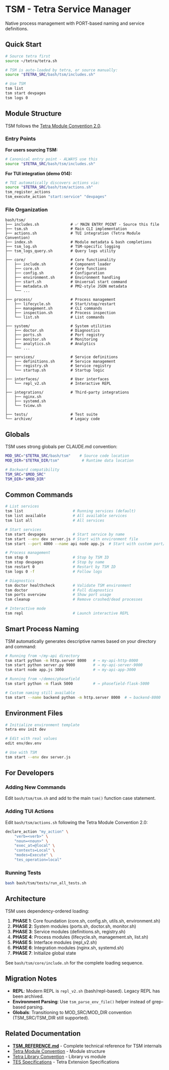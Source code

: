 # TSM - Tetra Service Manager

Native process management with PORT-based naming and service definitions.

## Quick Start

```bash
# Source tetra first
source ~/tetra/tetra.sh

# TSM is auto-loaded by tetra, or source manually:
source "$TETRA_SRC/bash/tsm/includes.sh"

# Use TSM
tsm list
tsm start devpages
tsm logs 0
```

## Module Structure

TSM follows the [Tetra Module Convention 2.0](../../docs/Tetra_Module_Convention.md).

### Entry Points

**For users sourcing TSM:**
```bash
# Canonical entry point - ALWAYS use this
source "$TETRA_SRC/bash/tsm/includes.sh"
```

**For TUI integration (demo 014):**
```bash
# TUI automatically discovers actions via:
source "$TETRA_SRC/bash/tsm/actions.sh"
tsm_register_actions
tsm_execute_action "start:service" "devpages"
```

### File Organization

```
bash/tsm/
├── includes.sh              # ✅ MAIN ENTRY POINT - Source this file
├── tsm.sh                   # Main CLI implementation
├── actions.sh               # TUI integration (Tetra Module Convention)
├── index.sh                 # Module metadata & bash completions
├── tsm_log.sh               # TSM-specific logging
├── tsm_logs_query.sh        # Query logs utility
│
├── core/                    # Core functionality
│   ├── include.sh           # Component loader
│   ├── core.sh              # Core functions
│   ├── config.sh            # Configuration
│   ├── environment.sh       # Environment handling
│   ├── start.sh             # Universal start command
│   ├── metadata.sh          # PM2-style JSON metadata
│   └── ...
│
├── process/                 # Process management
│   ├── lifecycle.sh         # Start/stop/restart
│   ├── management.sh        # CLI commands
│   ├── inspection.sh        # Process inspection
│   └── list.sh              # List commands
│
├── system/                  # System utilities
│   ├── doctor.sh            # Diagnostics
│   ├── ports.sh             # Port registry
│   ├── monitor.sh           # Monitoring
│   ├── analytics.sh         # Analytics
│   └── ...
│
├── services/                # Service definitions
│   ├── definitions.sh       # Service management
│   ├── registry.sh          # Service registry
│   └── startup.sh           # Startup logic
│
├── interfaces/              # User interfaces
│   └── repl_v2.sh           # Interactive REPL
│
├── integrations/            # Third-party integrations
│   ├── nginx.sh
│   ├── systemd.sh
│   └── tview.sh
│
├── tests/                   # Test suite
└── archive/                 # Legacy code
```

## Globals

TSM uses strong globals per CLAUDE.md convention:

```bash
MOD_SRC="$TETRA_SRC/bash/tsm"    # Source code location
MOD_DIR="$TETRA_DIR/tsm"          # Runtime data location

# Backward compatibility
TSM_SRC="$MOD_SRC"
TSM_DIR="$MOD_DIR"
```

## Common Commands

```bash
# List services
tsm list                      # Running services (default)
tsm list available            # All available services
tsm list all                  # All services

# Start services
tsm start devpages            # Start service by name
tsm start --env dev server.js # Start with environment file
tsm start --port 4000 --name api node app.js  # Start with custom port/name

# Process management
tsm stop 0                    # Stop by TSM ID
tsm stop devpages             # Stop by name
tsm restart 0                 # Restart by TSM ID
tsm logs 0 -f                 # Follow logs

# Diagnostics
tsm doctor healthcheck        # Validate TSM environment
tsm doctor                    # Full diagnostics
tsm ports overview            # Show port usage
tsm cleanup                   # Remove crashed/dead processes

# Interactive mode
tsm repl                      # Launch interactive REPL
```

## Smart Process Naming

TSM automatically generates descriptive names based on your directory and command:

```bash
# Running from ~/my-api directory
tsm start python -m http.server 8000   # → my-api-http-8000
tsm start python server.py 9000        # → my-api-server-9000
tsm start node app.js 3000             # → my-api-app-3000

# Running from ~/demos/phasefield
tsm start python -m flask 5000         # → phasefield-flask-5000

# Custom naming still available
tsm start --name backend python -m http.server 8000  # → backend-8000
```

## Environment Files

```bash
# Initialize environment template
tetra env init dev

# Edit with real values
edit env/dev.env

# Use with TSM
tsm start --env dev server.js
```

## For Developers

### Adding New Commands

Edit `bash/tsm/tsm.sh` and add to the main `tsm()` function case statement.

### Adding TUI Actions

Edit `bash/tsm/actions.sh` following the Tetra Module Convention 2.0:

```bash
declare_action "my_action" \
    "verb=<verb>" \
    "noun=<noun>" \
    "exec_at=@local" \
    "contexts=Local" \
    "modes=Execute" \
    "tes_operation=local"
```

### Running Tests

```bash
bash bash/tsm/tests/run_all_tests.sh
```

## Architecture

TSM uses dependency-ordered loading:

1. **PHASE 1**: Core foundation (core.sh, config.sh, utils.sh, environment.sh)
2. **PHASE 2**: System modules (ports.sh, doctor.sh, monitor.sh)
3. **PHASE 3**: Service modules (definitions.sh, registry.sh)
4. **PHASE 4**: Process modules (lifecycle.sh, management.sh, list.sh)
5. **PHASE 5**: Interface modules (repl_v2.sh)
6. **PHASE 6**: Integration modules (nginx.sh, systemd.sh)
7. **PHASE 7**: Initialize global state

See `bash/tsm/core/include.sh` for the complete loading sequence.

## Migration Notes

- **REPL**: Modern REPL is `repl_v2.sh` (bash/repl-based). Legacy REPL has been archived.
- **Environment Parsing**: Use `tsm_parse_env_file()` helper instead of grep-based parsing.
- **Globals**: Transitioning to MOD_SRC/MOD_DIR convention (TSM_SRC/TSM_DIR still supported).

## Related Documentation

- **[TSM_REFERENCE.md](./TSM_REFERENCE.md)** - Complete technical reference for TSM internals
- [Tetra Module Convention](../../docs/Tetra_Module_Convention.md) - Module structure
- [Tetra Library Convention](../../docs/Tetra_Library_Convention.md) - Library vs module
- [TES Specifications](../../docs/reference/) - Tetra Extension Specifications
